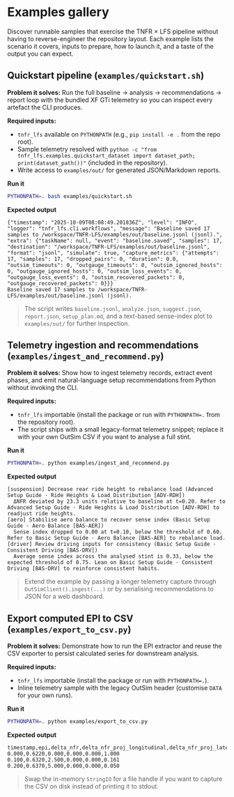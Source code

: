# Examples gallery

Discover runnable samples that exercise the TNFR × LFS pipeline without having to
reverse-engineer the repository layout. Each example lists the scenario it
covers, inputs to prepare, how to launch it, and a taste of the output you can
expect.

## Quickstart pipeline (`examples/quickstart.sh`)

**Problem it solves:** Run the full baseline → analysis → recommendations → report
loop with the bundled XF GTi telemetry so you can inspect every artefact the CLI
produces.

**Required inputs:**

- `tnfr_lfs` available on `PYTHONPATH` (e.g., `pip install -e .` from the repo
  root).
- Sample telemetry resolved with
  ``python -c "from tnfr_lfs.examples.quickstart_dataset import dataset_path; print(dataset_path())"``
  (included in the repository).
- Write access to `examples/out/` for generated JSON/Markdown reports.

**Run it**

```bash
PYTHONPATH=. bash examples/quickstart.sh
```

**Expected output**

```
{"timestamp": "2025-10-09T08:08:49.201836Z", "level": "INFO", "logger": "tnfr_lfs.cli.workflows", "message": "Baseline saved 17 samples to /workspace/TNFR-LFS/examples/out/baseline.jsonl (jsonl).", "extra": {"taskName": null, "event": "baseline.saved", "samples": 17, "destination": "/workspace/TNFR-LFS/examples/out/baseline.jsonl", "format": "jsonl", "simulate": true, "capture_metrics": {"attempts": 17, "samples": 17, "dropped_pairs": 0, "duration": 0.0, "outsim_timeouts": 0, "outgauge_timeouts": 0, "outsim_ignored_hosts": 0, "outgauge_ignored_hosts": 0, "outsim_loss_events": 0, "outgauge_loss_events": 0, "outsim_recovered_packets": 0, "outgauge_recovered_packets": 0}}}
Baseline saved 17 samples to /workspace/TNFR-LFS/examples/out/baseline.jsonl (jsonl).
```

> The script writes `baseline.jsonl`, `analyze.json`, `suggest.json`,
> `report.json`, `setup_plan.md`, and a text-based sense-index plot to
> `examples/out/` for further inspection.

## Telemetry ingestion and recommendations (`examples/ingest_and_recommend.py`)

**Problem it solves:** Show how to ingest telemetry records, extract event
phases, and emit natural-language setup recommendations from Python without
invoking the CLI.

**Required inputs:**

- `tnfr_lfs` importable (install the package or run with `PYTHONPATH=.` from the
  repository root).
- The script ships with a small legacy-format telemetry snippet; replace it with
  your own OutSim CSV if you want to analyse a full stint.

**Run it**

```bash
PYTHONPATH=. python examples/ingest_and_recommend.py
```

**Expected output**

```
[suspension] Decrease rear ride height to rebalance load (Advanced Setup Guide · Ride Heights & Load Distribution [ADV-RDH])
  ΔNFR deviated by 23.3 units relative to baseline at t=0.20. Refer to Advanced Setup Guide · Ride Heights & Load Distribution [ADV-RDH] to readjust ride heights.
[aero] Stabilise aero balance to recover sense index (Basic Setup Guide · Aero Balance [BAS-AER])
  Sense index dropped to 0.00 at t=0.10, below the threshold of 0.60. Refer to Basic Setup Guide · Aero Balance [BAS-AER] to rebalance load.
[driver] Review driving inputs for consistency (Basic Setup Guide · Consistent Driving [BAS-DRV])
  Average sense index across the analysed stint is 0.33, below the expected threshold of 0.75. Lean on Basic Setup Guide · Consistent Driving [BAS-DRV] to reinforce consistent habits.
```

> Extend the example by passing a longer telemetry capture through
> `OutSimClient().ingest(...)` or by serialising recommendations to JSON for a
> web dashboard.

## Export computed EPI to CSV (`examples/export_to_csv.py`)

**Problem it solves:** Demonstrate how to run the EPI extractor and reuse the
CSV exporter to persist calculated series for downstream analysis.

**Required inputs:**

- `tnfr_lfs` importable (install the package or run with `PYTHONPATH=.`).
- Inline telemetry sample with the legacy OutSim header (customise `DATA` for
  your own runs).

**Run it**

```bash
PYTHONPATH=. python examples/export_to_csv.py
```

**Expected output**

```
timestamp,epi,delta_nfr,delta_nfr_proj_longitudinal,delta_nfr_proj_lateral,sense_index
0.000,0.6220,0.000,0.000,0.000,1.000
0.100,0.6320,2.500,0.000,0.000,0.161
0.200,0.6370,5.000,0.000,0.000,0.050
```

> Swap the in-memory `StringIO` for a file handle if you want to capture the CSV
> on disk instead of printing it to stdout.
